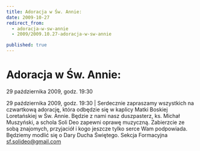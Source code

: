 ```yaml
---
title: Adoracja w Św. Annie:
date: 2009-10-27
redirect_from: 
  - adoracja-w-sw-annie
  - 2009/2009.10.27-adoracja-w-sw-annie

published: true
---
```




# Adoracja w Św. Annie: 

<time>29 października 2009, godz. 19:30</time>

29 października 2009, godz. 19:30 | 
Serdecznie zapraszamy wszystkich na czwartkową adorację, która odbędzie się w kaplicy Matki Boskiej Loretańskiej w Św. Annie.&nbsp;Będzie z nami&nbsp;nasz duszpasterz, ks. Michał Muszyński, a schola Soli Deo zapewni oprawę muzyczną. Zabierzcie ze sobą znajomych, przyjaciół i kogo jeszcze tylko serce Wam podpowiada. 
Będziemy modlić się o Dary Ducha Świętego.
Sekcja Formacyjna
sf.solideo@gmail.com&nbsp;


<!--CONTENT FROM OLD SERVER (jos before 2013): 29 października 2009, godz. 19:30 | 
Serdecznie zapraszamy wszystkich na czwartkową adorację, która odbędzie się w kaplicy Matki Boskiej Loretańskiej w Św. Annie.&nbsp;Będzie z nami&nbsp;nasz duszpasterz, ks. Michał Muszyński, a schola Soli Deo zapewni oprawę muzyczną. Zabierzcie ze sobą znajomych, przyjaciół i kogo jeszcze tylko serce Wam podpowiada. 
Będziemy modlić się o Dary Ducha Świętego.
Sekcja Formacyjna
sf.solideo@gmail.com&nbsp;

-->

<!--{{json:{"created_date":"2009-10-27 16:05:07","publish_down":"0000-00-00 00:00:00","id":"791"}}}-->